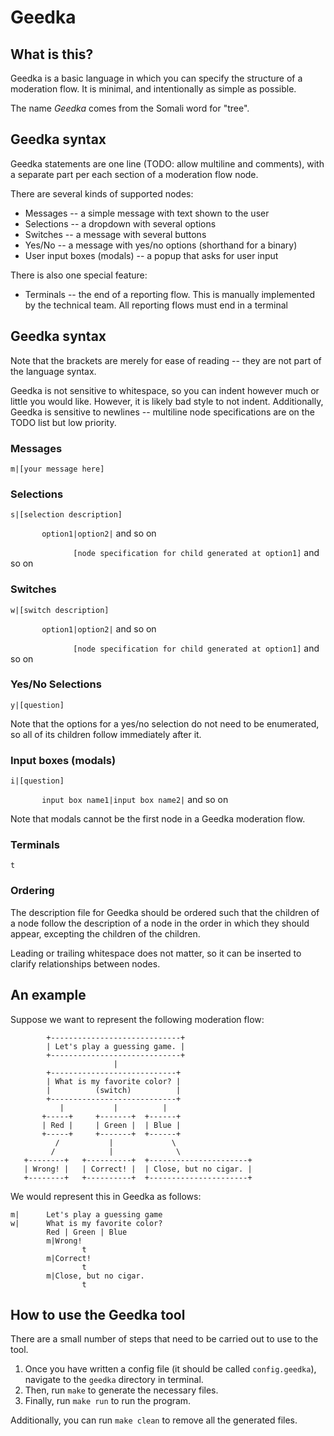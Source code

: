 # Geedka

## What is this?

Geedka is a basic language in which you can specify the structure of a moderation flow.
It is minimal, and intentionally as simple as possible.

The name *Geedka* comes from the Somali word for "tree".

## Geedka syntax

Geedka statements are one line (TODO: allow multiline and comments),
with a separate part per each section of a moderation flow node.

There are several kinds of supported nodes:

* Messages -- a simple message with text shown to the user
* Selections -- a dropdown with several options
* Switches -- a message with several buttons
* Yes/No -- a message with yes/no options (shorthand for a binary)
* User input boxes (modals) -- a popup that asks for user input

There is also one special feature:
* Terminals -- the end of a reporting flow.
        This is manually implemented by the technical team.
        All reporting flows must end in a terminal


## Geedka syntax

Note that the brackets are merely for ease of reading
-- they are not part of the language syntax.

Geedka is not sensitive to whitespace,
so you can indent however much or little you would like.
However, it is likely bad style to not indent.
Additionally, Geedka is sensitive to newlines --
multiline node specifications are on the TODO list but low priority.

### Messages
`m|[your message here]`

### Selections
`s|[selection description]`

`       option1|option2|` and so on

`               [node specification for child generated at option1] `
and so on

### Switches
`w|[switch description]`

`       option1|option2|` and so on

`               [node specification for child generated at option1] `
and so on


### Yes/No Selections
`y|[question]`

Note that the options for a yes/no selection do not need to be enumerated,
so all of its children follow immediately after it.

### Input boxes (modals)
`i|[question]`

`       input box name1|input box name2|` and so on

Note that modals cannot be the first node in a Geedka moderation flow.

### Terminals
`t`

### Ordering
The description file for Geedka should be ordered such that the children of a node
follow the description of a node in the order in which they should appear,
excepting the children of the children.

Leading or trailing whitespace does not matter, so it can be inserted to clarify relationships between nodes.

## An example

Suppose we want to represent the following moderation flow:

```
        +-----------------------------+
        | Let's play a guessing game. |
        +-----------------------------+
                       |
        +----------------------------+
        | What is my favorite color? |
        |          (switch)          |
        +----------------------------+
           |           |          |
       +-----+     +-------+  +------+
       | Red |     | Green |  | Blue |
       +-----+     +-------+  +------+
          /           |             \
         /            |              \
   +--------+   +----------+  +----------------------+
   | Wrong! |   | Correct! |  | Close, but no cigar. |
   +--------+   +----------+  +----------------------+
```

We would represent this in Geedka as follows:

```
m|      Let's play a guessing game
w|      What is my favorite color?
        Red | Green | Blue
        m|Wrong!
                t
        m|Correct!
                t
        m|Close, but no cigar.
                t
```

## How to use the Geedka tool

There are a small number of steps
that need to be carried out to use to the tool.
1. Once you have written a config file (it should be called `config.geedka`),
navigate to the `geedka` directory in terminal.
2. Then, run `make` to generate the necessary files.
3. Finally, run `make run` to run the program.

Additionally, you can run `make clean` to remove all the generated files.

